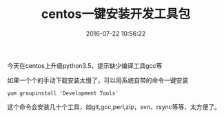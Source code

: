 ﻿---
title: centos一键安装开发工具包
date: 2016-07-22 10:56:22
tags: [centos,python]
description: centos一键安装开发工具包
---
今天在centos上升级python3.5，提示缺少编译工具gcc等

如果一个个的手动下载安装太慢了，可以用系统自带的命令一键安装

```
yum groupinstall 'Development Tools'
```

这个命令会安装几十个工具，如git,gcc,perl,zip，svn，rsync等等，太方便了。
